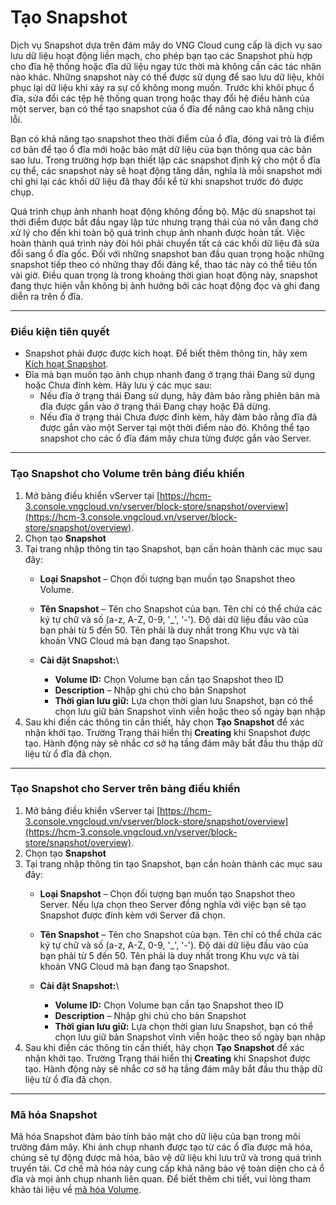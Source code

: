 # Tạo Snapshot

Dịch vụ Snapshot dựa trên đám mây do VNG Cloud cung cấp là dịch vụ sao lưu dữ liệu hoạt động liền mạch, cho phép bạn tạo các Snapshot phù hợp cho đĩa hệ thống hoặc đĩa dữ liệu ngay tức thời mà không cần các tác nhân nào khác. Những snapshot này có thể được sử dụng để sao lưu dữ liệu, khôi phục lại dữ liệu khi xảy ra sự cố không mong muốn. Trước khi khôi phục ổ đĩa, sửa đổi các tệp hệ thống quan trọng hoặc thay đổi hệ điều hành của một server, bạn có thể tạo snapshot của ổ đĩa để nâng cao khả năng chịu lỗi.

Bạn có khả năng tạo snapshot theo thời điểm của ổ đĩa, đóng vai trò là điểm cơ bản để tạo ổ đĩa mới hoặc bảo mật dữ liệu của bạn thông qua các bản sao lưu. Trong trường hợp bạn thiết lập các snapshot định kỳ cho một ổ đĩa cụ thể, các snapshot này sẽ hoạt động tăng dần, nghĩa là mỗi snapshot mới chỉ ghi lại các khối dữ liệu đã thay đổi kể từ khi snapshot trước đó được chụp.

Quá trình chụp ảnh nhanh hoạt động không đồng bộ. Mặc dù snapshot tại thời điểm được bắt đầu ngay lập tức nhưng trạng thái của nó vẫn đang chờ xử lý cho đến khi toàn bộ quá trình chụp ảnh nhanh được hoàn tất. Việc hoàn thành quá trình này đòi hỏi phải chuyển tất cả các khối dữ liệu đã sửa đổi sang ổ đĩa gốc. Đối với những snapshot ban đầu quan trọng hoặc những snapshot tiếp theo có những thay đổi đáng kể, thao tác này có thể tiêu tốn vài giờ. Điều quan trọng là trong khoảng thời gian hoạt động này, snapshot đang thực hiện vẫn không bị ảnh hưởng bởi các hoạt động đọc và ghi đang diễn ra trên ổ đĩa.

***

### **Điều kiện tiên quyết** <a href="#taosnapshot-dieukientienquyet" id="taosnapshot-dieukientienquyet"></a>

* Snapshot phải được được kích hoạt. Để biết thêm thông tin, hãy xem [Kích hoạt Snapshot](kich-hoat-snapshot.md).
* Đĩa mà bạn muốn tạo ảnh chụp nhanh đang ở trạng thái Đang sử dụng hoặc Chưa đính kèm. Hãy lưu ý các mục sau:
  * Nếu đĩa ở trạng thái Đang sử dụng, hãy đảm bảo rằng phiên bản mà đĩa được gắn vào ở trạng thái Đang chạy hoặc Đã dừng.
  * Nếu đĩa ở trạng thái Chưa được đính kèm, hãy đảm bảo rằng đĩa đã được gắn vào một Server tại một thời điểm nào đó. Không thể tạo snapshot cho các ổ đĩa đám mây chưa từng được gắn vào Server.

***

### **Tạo Snapshot cho Volume trên bảng điều khiển** <a href="#taosnapshot-taosnapshotchovolumetrenbangdieukhien" id="taosnapshot-taosnapshotchovolumetrenbangdieukhien"></a>

1. Mở bảng điều khiển vServer tại [https://hcm-3.console.vngcloud.vn/vserver/block-store/snapshot/overview](https://hcm-3.console.vngcloud.vn/vserver/block-store/snapshot/overview).
2. Chọn tạo **Snapshot**
3. Tại trang nhập thông tin tạo Snapshot, bạn cần hoàn thành các mục sau đây:
   * **Loại Snapshot** – Chọn đối tượng bạn muốn tạo Snapshot theo Volume.&#x20;
   * **Tên Snapshot** – Tên cho Snapshot của bạn. Tên chỉ có thể chứa các ký tự chữ và số (a-z, A-Z, 0-9, '\_', '-'). Độ dài dữ liệu đầu vào của bạn phải từ 5 đến 50. Tên phải là duy nhất trong Khu vực và tài khoản VNG Cloud mà bạn đang tạo Snapshot.
   * **Cài đặt Snapshot:**\

     * **Volume ID:** Chọn Volume bạn cần tạo Snapshot theo ID
     * **Description** – Nhập ghi chú cho bản Snapshot
     * **Thời gian lưu giữ:** Lựa chọn thời gian lưu Snapshot, bạn có thể chọn lưu giữ bản Snapshot vĩnh viễn hoặc theo số ngày bạn nhập
4. Sau khi điền các thông tin cần thiết, hãy chọn **Tạo Snapshot** để xác nhận khởi tạo. Trường Trạng thái hiển thị **Creating** khi Snapshot được tạo. Hành động này sẽ nhắc cơ sở hạ tầng đám mây bắt đầu thu thập dữ liệu từ ổ đĩa đã chọn.

***

### **Tạo Snapshot cho Server trên bảng điều khiển** <a href="#taosnapshot-taosnapshotchoservertrenbangdieukhien" id="taosnapshot-taosnapshotchoservertrenbangdieukhien"></a>

1. Mở bảng điều khiển vServer tại [https://hcm-3.console.vngcloud.vn/vserver/block-store/snapshot/overview](https://hcm-3.console.vngcloud.vn/vserver/block-store/snapshot/overview).
2. Chọn tạo **Snapshot**
3. Tại trang nhập thông tin tạo Snapshot, bạn cần hoàn thành các mục sau đây:
   * **Loại Snapshot** – Chọn đối tượng bạn muốn tạo Snapshot theo Server. Nếu lựa chọn theo Server đồng nghĩa với việc bạn sẽ tạo Snapshot được đính kèm với Server đã chọn.
   * **Tên Snapshot** – Tên cho Snapshot của bạn. Tên chỉ có thể chứa các ký tự chữ và số (a-z, A-Z, 0-9, '\_', '-'). Độ dài dữ liệu đầu vào của bạn phải từ 5 đến 50. Tên phải là duy nhất trong Khu vực và tài khoản VNG Cloud mà bạn đang tạo Snapshot.
   * **Cài đặt Snapshot:**\

     * **Volume ID:** Chọn Volume bạn cần tạo Snapshot theo ID
     * **Description** – Nhập ghi chú cho bản Snapshot
     * **Thời gian lưu giữ:** Lựa chọn thời gian lưu Snapshot, bạn có thể chọn lưu giữ bản Snapshot vĩnh viễn hoặc theo số ngày bạn nhập
4. Sau khi điền các thông tin cần thiết, hãy chọn **Tạo Snapshot** để xác nhận khởi tạo. Trường Trạng thái hiển thị **Creating** khi Snapshot được tạo. Hành động này sẽ nhắc cơ sở hạ tầng đám mây bắt đầu thu thập dữ liệu từ ổ đĩa đã chọn.

***

### **Mã hóa Snapshot** <a href="#taosnapshot-mahoasnapshot" id="taosnapshot-mahoasnapshot"></a>

Mã hóa Snapshot đảm bảo tính bảo mật cho dữ liệu của bạn trong môi trường đám mây. Khi ảnh chụp nhanh được tạo từ các ổ đĩa được mã hóa, chúng sẽ tự động được mã hóa, bảo vệ dữ liệu khi lưu trữ và trong quá trình truyền tải. Cơ chế mã hóa này cung cấp khả năng bảo vệ toàn diện cho cả ổ đĩa và mọi ảnh chụp nhanh liên quan. Để biết thêm chi tiết, vui lòng tham khảo tài liệu về [mã hóa Volume](../server/compute-encryption-volume/).

